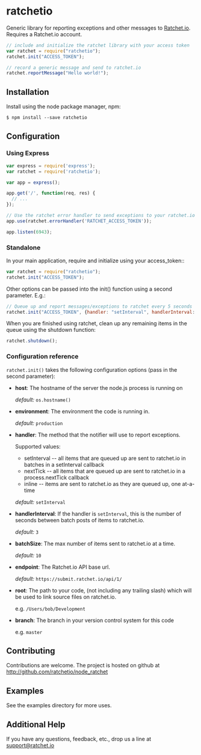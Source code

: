 # ratchetio

Generic library for reporting exceptions and other messages to [Ratchet.io](https://ratchet.io). Requires a Ratchet.io account.

```js
// include and initialize the ratchet library with your access token
var ratchet = require("ratchetio");
ratchet.init("ACCESS_TOKEN");

// record a generic message and send to ratchet.io
ratchet.reportMessage("Hello world!");
```


## Installation

Install using the node package manager, npm:

    $ npm install --save ratchetio


## Configuration

### Using Express

```js
var express = require('express');
var ratchet = require('ratchetio');

var app = express();

app.get('/', function(req, res) {
  // ...
});

// Use the ratchet error handler to send exceptions to your ratchet.io account
app.use(ratchet.errorHandler('RATCHET_ACCESS_TOKEN'));

app.listen(6943);
```


### Standalone

In your main application, require and initialize using your access_token::

```js
var ratchet = require("ratchetio");
ratchet.init("ACCESS_TOKEN");
```
    
Other options can be passed into the init() function using a second parameter. E.g.:

```js
// Queue up and report messages/exceptions to ratchet every 5 seconds
ratchet.init("ACCESS_TOKEN", {handler: "setInterval", handlerInterval: 5});
```

When you are finished using ratchet, clean up any remaining items in the queue using the shutdown function:

```js
ratchet.shutdown();
```


### Configuration reference

`ratchet.init()` takes the following configuration options (pass in the second parameter):

- **host**: The hostname of the server the node.js process is running on
    
    _default:_ `os.hostname()`

- **environment**: The environment the code is running in.

    _default:_ `production`

- **handler**: The method that the notifier will use to report exceptions.

    Supported values:

    - setInterval -- all items that are queued up are sent to ratchet.io in batches in a setInterval callback
    - nextTick -- all items that are queued up are sent to ratchet.io in a process.nextTick callback
    - inline -- items are sent to ratchet.io as they are queued up, one at-a-time

    _default:_ `setInterval`

- **handlerInterval**: If the handler is `setInterval`, this is the number of seconds between batch posts of items to ratchet.io.

    _default:_ `3`

- **batchSize**: The max number of items sent to ratchet.io at a time.

    _default:_ `10`

- **endpoint**: The Ratchet.io API base url.

    _default:_ `https://submit.ratchet.io/api/1/`

- **root**: The path to your code, (not including any trailing slash) which will be used to link source files on ratchet.io.

    e.g. `/Users/bob/Development`

- **branch**: The branch in your version control system for this code

    e.g. `master`


## Contributing

Contributions are welcome. The project is hosted on github at http://github.com/ratchetio/node_ratchet


## Examples

See the examples directory for more uses.


## Additional Help
If you have any questions, feedback, etc., drop us a line at support@ratchet.io

